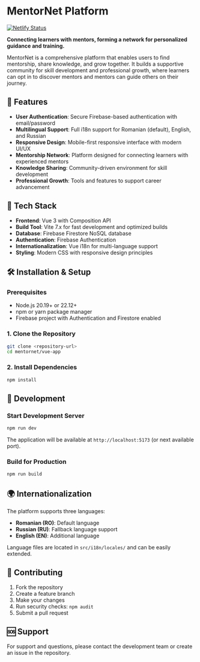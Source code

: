 # MentorNet Platform
[![Netlify Status](https://api.netlify.com/api/v1/badges/448ea9dc-ad24-4d1f-bbd9-d8f2cb9ce8bf/deploy-status)](https://app.netlify.com/projects/mentoras/deploys)

**Connecting learners with mentors, forming a network for personalized guidance and training.**

MentorNet is a comprehensive platform that enables users to find mentorship, share knowledge, and grow together. It builds a supportive community for skill development and professional growth, where learners can opt in to discover mentors and mentors can guide others on their journey.

## 🌟 Features

- **User Authentication**: Secure Firebase-based authentication with email/password
- **Multilingual Support**: Full i18n support for Romanian (default), English, and Russian
- **Responsive Design**: Mobile-first responsive interface with modern UI/UX
- **Mentorship Network**: Platform designed for connecting learners with experienced mentors
- **Knowledge Sharing**: Community-driven environment for skill development
- **Professional Growth**: Tools and features to support career advancement

## 🚀 Tech Stack

- **Frontend**: Vue 3 with Composition API
- **Build Tool**: Vite 7.x for fast development and optimized builds
- **Database**: Firebase Firestore NoSQL database
- **Authentication**: Firebase Authentication
- **Internationalization**: Vue i18n for multi-language support
- **Styling**: Modern CSS with responsive design principles

## 🛠️ Installation & Setup

### Prerequisites

- Node.js 20.19+ or 22.12+
- npm or yarn package manager
- Firebase project with Authentication and Firestore enabled

### 1. Clone the Repository

```bash
git clone <repository-url>
cd mentornet/vue-app
```

### 2. Install Dependencies

```bash
npm install
```

## 🚀 Development

### Start Development Server

```bash
npm run dev
```

The application will be available at `http://localhost:5173` (or next available port).

### Build for Production

```bash
npm run build
```

## 🌍 Internationalization

The platform supports three languages:

- **Romanian (RO)**: Default language
- **Russian (RU)**: Fallback language support
- **English (EN)**: Additional language

Language files are located in `src/i18n/locales/` and can be easily extended.

## 🤝 Contributing

1. Fork the repository
2. Create a feature branch
3. Make your changes
4. Run security checks: `npm audit`
5. Submit a pull request

## 🆘 Support

For support and questions, please contact the development team or create an issue in the repository.
